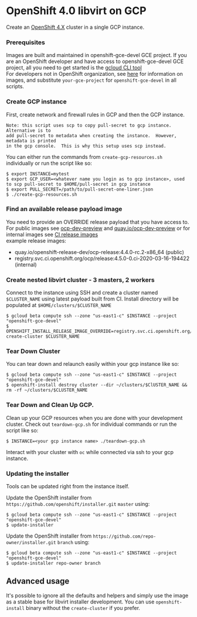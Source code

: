 # OpenShift 4.0 libvirt on GCP

Create an [OpenShift 4.X](https://github.com/openshift/installer) cluster in a single GCP instance.

### Prerequisites

Images are built and maintained in openshift-gce-devel GCE project.  If you are an OpenShift developer and have access to openshift-gce-devel GCE project,
all you need to get started is the [gcloud CLI tool](https://cloud.google.com/sdk/docs/downloads-yum)    
For developers not in OpenShift organization, see [here](https://github.com/ironcladlou/openshift4-libvirt-gcp/blob/rhel8/IMAGES.md)
for information on images, and substitute `your-gce-project` for `openshift-gce-devel` in all scripts. 

### Create GCP instance

First, create network and firewall rules in GCP and then the GCP instance.
```
Note: this script uses scp to copy pull-secret to gcp instance.  Alternative is to
add pull-secret to metadata when creating the instance.  However, metadata is printed
in the gcp console.  This is why this setup uses scp instead. 
```
You can either run the commands from `create-gcp-resources.sh` individually or run the script like so:

```shell
$ export INSTANCE=mytest
$ export GCP_USER=<whatever name you login as to gcp instance>, used to scp pull-secret to $HOME/pull-secret in gcp instance
$ export PULL_SECRET=/path/to/pull-secret-one-liner.json
$ ./create-gcp-resources.sh
```

### Find an available release payload image

You need to provide an OVERRIDE release payload that you have access to.
For public images see [ocp-dev-preview](https://mirror.openshift.com/pub/openshift-v4/clients/ocp-dev-preview/) and
[quay.io/ocp-dev-preview](https://quay.io/repository/openshift-release-dev/ocp-release?tab=tags) 
or for internal images see [CI release images](https://openshift-release.svc.ci.openshift.org/)     
example release images:
* quay.io/openshift-release-dev/ocp-release:4.4.0-rc.2-x86_64 (public)
* registry.svc.ci.openshift.org/ocp/release:4.5.0-0.ci-2020-03-16-194422 (internal)

### Create nested libvirt cluster - 3 masters, 2 workers

Connect to the instance using SSH and create a cluster named `$CLUSTER_NAME` using latest payload built from CI.
Install directory will be populated at `$HOME/clusters/$CLUSTER_NAME`

```shell
$ gcloud beta compute ssh --zone "us-east1-c" $INSTANCE --project "openshift-gce-devel"
$ OPENSHIFT_INSTALL_RELEASE_IMAGE_OVERRIDE=registry.svc.ci.openshift.org/ocp/release:whatever create-cluster $CLUSTER_NAME
```

### Tear Down Cluster

You can tear down and relaunch easily within your gcp instance like so:
```shell
$ gcloud beta compute ssh --zone "us-east1-c" $INSTANCE --project "openshift-gce-devel"
$ openshift-install destroy cluster --dir ~/clusters/$ClUSTER_NAME && rm -rf ~/clusters/$CLUSTER_NAME
```

### Tear Down and Clean Up GCP.

Clean up your GCP resources when you are done with your development cluster.
Check out `teardown-gcp.sh` for individual commands or run the script like so:
```shell
$ INSTANCE=<your gcp instance name> ./teardown-gcp.sh
```

Interact with your cluster with `oc` while connected via ssh to your gcp instance. 

### Updating the installer

Tools can be updated right from the instance itself.

Update the OpenShift installer from `https://github.com/openshift/installer.git` `master` using:

```shell
$ gcloud beta compute ssh --zone "us-east1-c" $INSTANCE --project "openshift-gce-devel"
$ update-installer
```

Update the OpenShift installer from `https://github.com/repo-owner/installer.git` `branch` using:

```shell
$ gcloud beta compute ssh --zone "us-east1-c" $INSTANCE --project "openshift-gce-devel"
$ update-installer repo-owner branch
```

## Advanced usage

It's possible to ignore all the defaults and helpers and simply use the image as a stable base for libvirt installer development.
You can use `openshift-install` binary without the `create-cluster` if you prefer. 
